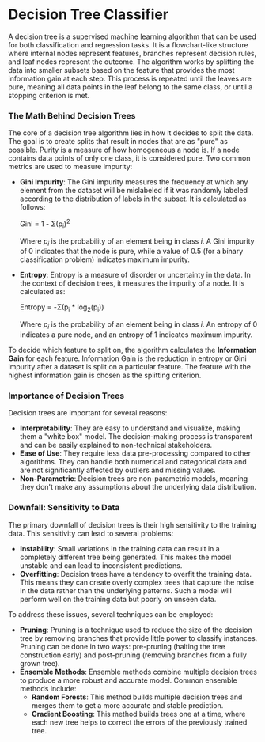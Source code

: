 # Decision Tree Classifier



A decision tree is a supervised machine learning algorithm that can be used for both classification and regression tasks. It is a flowchart-like structure where internal nodes represent features, branches represent decision rules, and leaf nodes represent the outcome. The algorithm works by splitting the data into smaller subsets based on the feature that provides the most information gain at each step. This process is repeated until the leaves are pure, meaning all data points in the leaf belong to the same class, or until a stopping criterion is met.

### The Math Behind Decision Trees

The core of a decision tree algorithm lies in how it decides to split the data. The goal is to create splits that result in nodes that are as "pure" as possible. Purity is a measure of how homogeneous a node is. If a node contains data points of only one class, it is considered pure. Two common metrics are used to measure impurity:

*   **Gini Impurity**: The Gini impurity measures the frequency at which any element from the dataset will be mislabeled if it was randomly labeled according to the distribution of labels in the subset. It is calculated as follows:

    Gini = 1 - Σ(p<sub>i</sub>)<sup>2</sup>

    Where *p<sub>i</sub>* is the probability of an element being in class *i*. A Gini impurity of 0 indicates that the node is pure, while a value of 0.5 (for a binary classification problem) indicates maximum impurity.

*   **Entropy**: Entropy is a measure of disorder or uncertainty in the data. In the context of decision trees, it measures the impurity of a node. It is calculated as:

    Entropy = -Σ(p<sub>i</sub> \* log<sub>2</sub>(p<sub>i</sub>))

    Where *p<sub>i</sub>* is the probability of an element being in class *i*. An entropy of 0 indicates a pure node, and an entropy of 1 indicates maximum impurity.

To decide which feature to split on, the algorithm calculates the **Information Gain** for each feature. Information Gain is the reduction in entropy or Gini impurity after a dataset is split on a particular feature. The feature with the highest information gain is chosen as the splitting criterion.

### Importance of Decision Trees

Decision trees are important for several reasons:

*   **Interpretability**: They are easy to understand and visualize, making them a "white box" model. The decision-making process is transparent and can be easily explained to non-technical stakeholders.
*   **Ease of Use**: They require less data pre-processing compared to other algorithms. They can handle both numerical and categorical data and are not significantly affected by outliers and missing values.
*   **Non-Parametric**: Decision trees are non-parametric models, meaning they don't make any assumptions about the underlying data distribution.

### Downfall: Sensitivity to Data

The primary downfall of decision trees is their high sensitivity to the training data. This sensitivity can lead to several problems:

*   **Instability**: Small variations in the training data can result in a completely different tree being generated. This makes the model unstable and can lead to inconsistent predictions.
*   **Overfitting**: Decision trees have a tendency to overfit the training data. This means they can create overly complex trees that capture the noise in the data rather than the underlying patterns. Such a model will perform well on the training data but poorly on unseen data.

To address these issues, several techniques can be employed:

*   **Pruning**: Pruning is a technique used to reduce the size of the decision tree by removing branches that provide little power to classify instances. Pruning can be done in two ways: pre-pruning (halting the tree construction early) and post-pruning (removing branches from a fully grown tree).
*   **Ensemble Methods**: Ensemble methods combine multiple decision trees to produce a more robust and accurate model. Common ensemble methods include:
    *   **Random Forests**: This method builds multiple decision trees and merges them to get a more accurate and stable prediction.
    *   **Gradient Boosting**: This method builds trees one at a time, where each new tree helps to correct the errors of the previously trained tree.